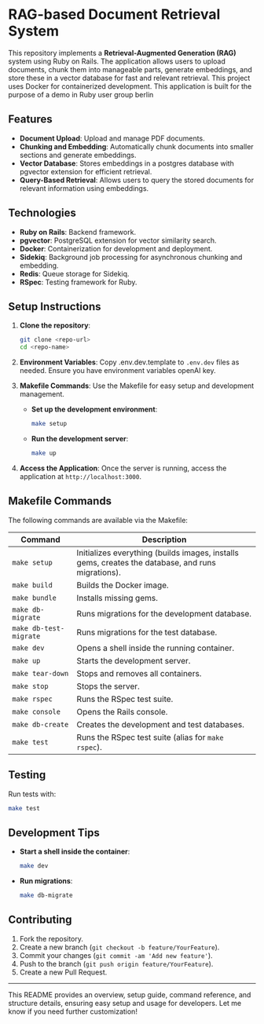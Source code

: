 # RAG-based Document Retrieval System

This repository implements a **Retrieval-Augmented Generation (RAG)** system using Ruby on Rails. The application allows users to upload documents, chunk them into manageable parts, generate embeddings, and store these in a vector database for fast and relevant retrieval. This project uses Docker for containerized development. This application is built for the purpose of a demo in Ruby user group berlin

## Features

- **Document Upload**: Upload and manage PDF documents.
- **Chunking and Embedding**: Automatically chunk documents into smaller sections and generate embeddings.
- **Vector Database**: Stores embeddings in a postgres database with pgvector extension for efficient retrieval.
- **Query-Based Retrieval**: Allows users to query the stored documents for relevant information using embeddings.

## Technologies

- **Ruby on Rails**: Backend framework.
- **pgvector**: PostgreSQL extension for vector similarity search.
- **Docker**: Containerization for development and deployment.
- **Sidekiq**: Background job processing for asynchronous chunking and embedding.
- **Redis**: Queue storage for Sidekiq.
- **RSpec**: Testing framework for Ruby.

## Setup Instructions

1. **Clone the repository**:

   ```bash
   git clone <repo-url>
   cd <repo-name>
   ```

2. **Environment Variables**: Copy .env.dev.template to `.env.dev` files as needed. Ensure you have environment variables openAI key.

3. **Makefile Commands**: Use the Makefile for easy setup and development management.

   - **Set up the development environment**:

     ```bash
     make setup
     ```

   - **Run the development server**:

     ```bash
     make up
     ```

4. **Access the Application**: Once the server is running, access the application at `http://localhost:3000`.

## Makefile Commands

The following commands are available via the Makefile:

| Command                | Description                                                                                       |
| ---------------------- | ------------------------------------------------------------------------------------------------- |
| `make setup`           | Initializes everything (builds images, installs gems, creates the database, and runs migrations). |
| `make build`           | Builds the Docker image.                                                                          |
| `make bundle`          | Installs missing gems.                                                                            |
| `make db-migrate`      | Runs migrations for the development database.                                                     |
| `make db-test-migrate` | Runs migrations for the test database.                                                            |
| `make dev`             | Opens a shell inside the running container.                                                       |
| `make up`              | Starts the development server.                                                                    |
| `make tear-down`       | Stops and removes all containers.                                                                 |
| `make stop`            | Stops the server.                                                                                 |
| `make rspec`           | Runs the RSpec test suite.                                                                        |
| `make console`         | Opens the Rails console.                                                                          |
| `make db-create`       | Creates the development and test databases.                                                       |
| `make test`            | Runs the RSpec test suite (alias for `make rspec`).                                               |

## Testing

Run tests with:

```bash
make test
```

## Development Tips

- **Start a shell inside the container**:

  ```bash
  make dev
  ```

- **Run migrations**:

  ```bash
  make db-migrate
  ```

## Contributing

1. Fork the repository.
2. Create a new branch (`git checkout -b feature/YourFeature`).
3. Commit your changes (`git commit -am 'Add new feature'`).
4. Push to the branch (`git push origin feature/YourFeature`).
5. Create a new Pull Request.

---

This README provides an overview, setup guide, command reference, and structure details, ensuring easy setup and usage for developers. Let me know if you need further customization!
